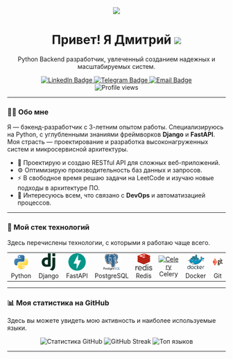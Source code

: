 <div id="header" align="center">
  <img src="https://media.giphy.com/media/LmNwrBhejkK9EFP504/giphy.gif" width="200"/>
  
  <h1>
    Привет! Я Дмитрий 
    <img src="https://media.giphy.com/media/hvRJCLFzcasrR4ia7z/giphy.gif" width="30px"/>
  </h1>
  
  <p>Python Backend разработчик, увлеченный созданием надежных и масштабируемых систем.</p>
  
  <div id="badges">
    <a href="your-linkedin-url">
      <img src="https://img.shields.io/badge/LinkedIn-0077B5?style=for-the-badge&logo=linkedin&logoColor=white" alt="LinkedIn Badge"/>
    </a>
    <a href="https://t.me/dmitry_tk">
      <img src="https://img.shields.io/badge/Telegram-26A5E4?style=for-the-badge&logo=telegram&logoColor=white" alt="Telegram Badge"/>
    </a>
    <a href="mailto:d.tkachev@email.com">
      <img src="https://img.shields.io/badge/Email-D14836?style=for-the-badge&logo=gmail&logoColor=white" alt="Email Badge"/>
    </a>
  </div>
  
  <img src="https://komarev.com/ghpvc/?username=your-github-username&style=flat-square&color=blueviolet" alt="Profile views"/>
</div>

---

### :man_technologist: Обо мне

Я — бэкенд-разработчик с 3-летним опытом работы. Специализируюсь на Python, с углубленными знаниями фреймворков **Django** и **FastAPI**. Моя страсть — проектирование и разработка высоконагруженных систем и микросервисной архитектуры.

- :telescope: Проектирую и создаю RESTful API для сложных веб-приложений.
- :gear: Оптимизирую производительность баз данных и запросов.
- :zap: В свободное время решаю задачи на LeetCode и изучаю новые подходы в архитектуре ПО.
- :seedling: Интересуюсь всем, что связано с **DevOps** и автоматизацией процессов.

---

### :rocket: Мой стек технологий

Здесь перечислены технологии, с которыми я работаю чаще всего.

<table>
  <tr>
    <td align="center" width="96">
      <a href="#-мой-стек-технологий">
        <img src="https://github.com/devicons/devicon/blob/master/icons/python/python-original.svg" width="40" height="40" alt="Python" />
      </a>
      <br>Python
    </td>
    <td align="center" width="96">
      <a href="#-мой-стек-технологий">
        <img src="https://github.com/devicons/devicon/blob/master/icons/django/django-plain.svg" width="40" height="40" alt="Django" />
      </a>
      <br>Django
    </td>
    <td align="center" width="96">
      <a href="#-мой-стек-технологий">
        <img src="https://github.com/devicons/devicon/blob/master/icons/fastapi/fastapi-original.svg" width="40" height="40" alt="FastAPI" />
      </a>
      <br>FastAPI
    </td>
    <td align="center" width="96">
      <a href="#-мой-стек-технологий">
        <img src="https://github.com/devicons/devicon/blob/master/icons/postgresql/postgresql-original-wordmark.svg" width="40" height="40" alt="PostgreSQL" />
      </a>
      <br>PostgreSQL
    </td>
    <td align="center" width="96">
      <a href="#-мой-стек-технологий">
        <img src="https://github.com/devicons/devicon/blob/master/icons/redis/redis-original-wordmark.svg" width="40" height="40" alt="Redis" />
      </a>
      <br>Redis
    </td>
    <td align="center" width="96">
      <a href="#-мой-стек-технологий">
        <img src="https://github.com/devicons/devicon/blob/master/icons/celery/celery-original.svg" width="40" height="40" alt="Celery" />
      </a>
      <br>Celery
    </td>
    <td align="center" width="96">
      <a href="#-мой-стек-технологий">
        <img src="https://github.com/devicons/devicon/blob/master/icons/docker/docker-original-wordmark.svg" width="40" height="40" alt="Docker" />
      </a>
      <br>Docker
    </td>
    <td align="center" width="96">
      <a href="#-мой-стек-технологий">
        <img src="https://github.com/devicons/devicon/blob/master/icons/git/git-original-wordmark.svg" width="40" height="40" alt="Git" />
      </a>
      <br>Git
    </td>
  </tr>
</table>

---

### :bar_chart: Моя статистика на GitHub

Здесь вы можете увидеть мою активность и наиболее используемые языки.

<div align="center">
  <img src="https://github-readme-stats.vercel.app/api?username=your-github-username&show_icons=true&theme=tokyonight&locale=ru" alt="Статистика GitHub" />
  <img src="http://github-readme-streak-stats.herokuapp.com?user=your-github-username&theme=tokyonight&locale=ru&date_format=j%20M%5B%20Y%5D" alt="GitHub Streak" />
  <img src="https://github-readme-stats.vercel.app/api/top-langs/?username=your-github-username&layout=compact&theme=tokyonight&locale=ru" alt="Топ языков" />
</div>

---
